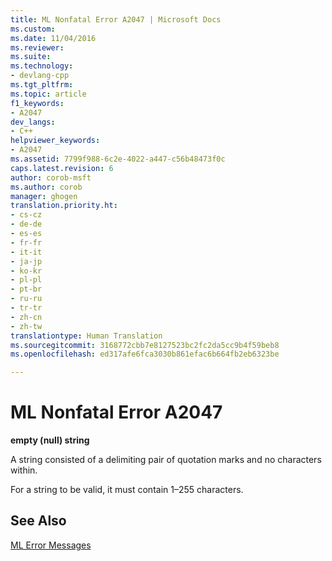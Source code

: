 ```yaml
---
title: ML Nonfatal Error A2047 | Microsoft Docs
ms.custom: 
ms.date: 11/04/2016
ms.reviewer: 
ms.suite: 
ms.technology:
- devlang-cpp
ms.tgt_pltfrm: 
ms.topic: article
f1_keywords:
- A2047
dev_langs:
- C++
helpviewer_keywords:
- A2047
ms.assetid: 7799f988-6c2e-4022-a447-c56b48473f0c
caps.latest.revision: 6
author: corob-msft
ms.author: corob
manager: ghogen
translation.priority.ht:
- cs-cz
- de-de
- es-es
- fr-fr
- it-it
- ja-jp
- ko-kr
- pl-pl
- pt-br
- ru-ru
- tr-tr
- zh-cn
- zh-tw
translationtype: Human Translation
ms.sourcegitcommit: 3168772cbb7e8127523bc2fc2da5cc9b4f59beb8
ms.openlocfilehash: ed317afe6fca3030b861efac6b664fb2eb6323be

---
```

# ML Nonfatal Error A2047
**empty (null) string**  
  
 A string consisted of a delimiting pair of quotation marks and no characters within.  
  
 For a string to be valid, it must contain 1–255 characters.  
  
## See Also  
 [ML Error Messages](../../assembler/masm/ml-error-messages.md)


<!--HONumber=Jan17_HO1-->


